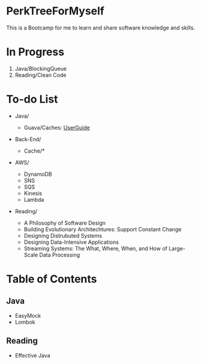 # PerkTreeForMyself
This is a Bootcamp for me to learn and share software knowledge and skills.

# In Progress
1. Java/BlockingQueue
1. Reading/Clean Code

# To-do List
- Java/
  - Guava/Caches: [UserGuide](https://github.com/google/guava/wiki/CachesExplained)

- Back-End/
  - Cache/*

- AWS/
  - DynamoDB
  - SNS
  - SQS
  - Kinesis
  - Lambda
 
- Reading/
  - A Philosophy of Software Design
  - Building Evolutionary Architechtures: Support Constant Change
  - Designing Distrubuted Systems
  - Designing Data-Intensive Applications
  - Streaming Systems: The What, Where, When, and How of Large-Scale Data Processing

# Table of Contents
## Java
- EasyMock
- Lombok
## Reading
- Effective Java
